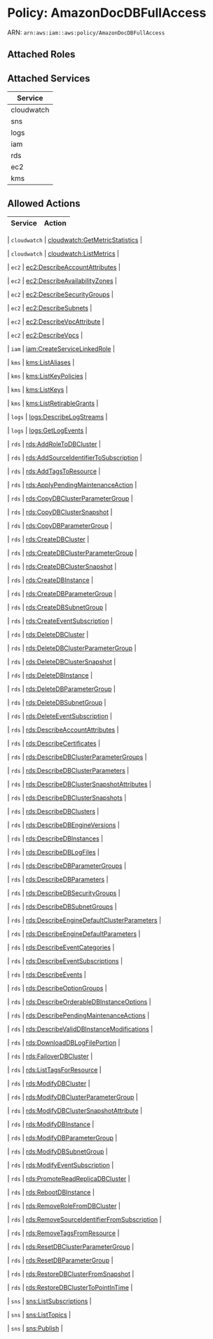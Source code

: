 # Policy: AmazonDocDBFullAccess

ARN: `arn:aws:iam::aws:policy/AmazonDocDBFullAccess`

## Attached Roles

## Attached Services

| Service |
|---------|
| cloudwatch |
| sns |
| logs |
| iam |
| rds |
| ec2 |
| kms |

## Allowed Actions

| Service | Action |
|:-------:|--------|

| `cloudwatch` | [cloudwatch:GetMetricStatistics](../actions.md#cloudwatch:getmetricstatistics) |

| `cloudwatch` | [cloudwatch:ListMetrics](../actions.md#cloudwatch:listmetrics) |

| `ec2` | [ec2:DescribeAccountAttributes](../actions.md#ec2:describeaccountattributes) |

| `ec2` | [ec2:DescribeAvailabilityZones](../actions.md#ec2:describeavailabilityzones) |

| `ec2` | [ec2:DescribeSecurityGroups](../actions.md#ec2:describesecuritygroups) |

| `ec2` | [ec2:DescribeSubnets](../actions.md#ec2:describesubnets) |

| `ec2` | [ec2:DescribeVpcAttribute](../actions.md#ec2:describevpcattribute) |

| `ec2` | [ec2:DescribeVpcs](../actions.md#ec2:describevpcs) |

| `iam` | [iam:CreateServiceLinkedRole](../actions.md#iam:createservicelinkedrole) |

| `kms` | [kms:ListAliases](../actions.md#kms:listaliases) |

| `kms` | [kms:ListKeyPolicies](../actions.md#kms:listkeypolicies) |

| `kms` | [kms:ListKeys](../actions.md#kms:listkeys) |

| `kms` | [kms:ListRetirableGrants](../actions.md#kms:listretirablegrants) |

| `logs` | [logs:DescribeLogStreams](../actions.md#logs:describelogstreams) |

| `logs` | [logs:GetLogEvents](../actions.md#logs:getlogevents) |

| `rds` | [rds:AddRoleToDBCluster](../actions.md#rds:addroletodbcluster) |

| `rds` | [rds:AddSourceIdentifierToSubscription](../actions.md#rds:addsourceidentifiertosubscription) |

| `rds` | [rds:AddTagsToResource](../actions.md#rds:addtagstoresource) |

| `rds` | [rds:ApplyPendingMaintenanceAction](../actions.md#rds:applypendingmaintenanceaction) |

| `rds` | [rds:CopyDBClusterParameterGroup](../actions.md#rds:copydbclusterparametergroup) |

| `rds` | [rds:CopyDBClusterSnapshot](../actions.md#rds:copydbclustersnapshot) |

| `rds` | [rds:CopyDBParameterGroup](../actions.md#rds:copydbparametergroup) |

| `rds` | [rds:CreateDBCluster](../actions.md#rds:createdbcluster) |

| `rds` | [rds:CreateDBClusterParameterGroup](../actions.md#rds:createdbclusterparametergroup) |

| `rds` | [rds:CreateDBClusterSnapshot](../actions.md#rds:createdbclustersnapshot) |

| `rds` | [rds:CreateDBInstance](../actions.md#rds:createdbinstance) |

| `rds` | [rds:CreateDBParameterGroup](../actions.md#rds:createdbparametergroup) |

| `rds` | [rds:CreateDBSubnetGroup](../actions.md#rds:createdbsubnetgroup) |

| `rds` | [rds:CreateEventSubscription](../actions.md#rds:createeventsubscription) |

| `rds` | [rds:DeleteDBCluster](../actions.md#rds:deletedbcluster) |

| `rds` | [rds:DeleteDBClusterParameterGroup](../actions.md#rds:deletedbclusterparametergroup) |

| `rds` | [rds:DeleteDBClusterSnapshot](../actions.md#rds:deletedbclustersnapshot) |

| `rds` | [rds:DeleteDBInstance](../actions.md#rds:deletedbinstance) |

| `rds` | [rds:DeleteDBParameterGroup](../actions.md#rds:deletedbparametergroup) |

| `rds` | [rds:DeleteDBSubnetGroup](../actions.md#rds:deletedbsubnetgroup) |

| `rds` | [rds:DeleteEventSubscription](../actions.md#rds:deleteeventsubscription) |

| `rds` | [rds:DescribeAccountAttributes](../actions.md#rds:describeaccountattributes) |

| `rds` | [rds:DescribeCertificates](../actions.md#rds:describecertificates) |

| `rds` | [rds:DescribeDBClusterParameterGroups](../actions.md#rds:describedbclusterparametergroups) |

| `rds` | [rds:DescribeDBClusterParameters](../actions.md#rds:describedbclusterparameters) |

| `rds` | [rds:DescribeDBClusterSnapshotAttributes](../actions.md#rds:describedbclustersnapshotattributes) |

| `rds` | [rds:DescribeDBClusterSnapshots](../actions.md#rds:describedbclustersnapshots) |

| `rds` | [rds:DescribeDBClusters](../actions.md#rds:describedbclusters) |

| `rds` | [rds:DescribeDBEngineVersions](../actions.md#rds:describedbengineversions) |

| `rds` | [rds:DescribeDBInstances](../actions.md#rds:describedbinstances) |

| `rds` | [rds:DescribeDBLogFiles](../actions.md#rds:describedblogfiles) |

| `rds` | [rds:DescribeDBParameterGroups](../actions.md#rds:describedbparametergroups) |

| `rds` | [rds:DescribeDBParameters](../actions.md#rds:describedbparameters) |

| `rds` | [rds:DescribeDBSecurityGroups](../actions.md#rds:describedbsecuritygroups) |

| `rds` | [rds:DescribeDBSubnetGroups](../actions.md#rds:describedbsubnetgroups) |

| `rds` | [rds:DescribeEngineDefaultClusterParameters](../actions.md#rds:describeenginedefaultclusterparameters) |

| `rds` | [rds:DescribeEngineDefaultParameters](../actions.md#rds:describeenginedefaultparameters) |

| `rds` | [rds:DescribeEventCategories](../actions.md#rds:describeeventcategories) |

| `rds` | [rds:DescribeEventSubscriptions](../actions.md#rds:describeeventsubscriptions) |

| `rds` | [rds:DescribeEvents](../actions.md#rds:describeevents) |

| `rds` | [rds:DescribeOptionGroups](../actions.md#rds:describeoptiongroups) |

| `rds` | [rds:DescribeOrderableDBInstanceOptions](../actions.md#rds:describeorderabledbinstanceoptions) |

| `rds` | [rds:DescribePendingMaintenanceActions](../actions.md#rds:describependingmaintenanceactions) |

| `rds` | [rds:DescribeValidDBInstanceModifications](../actions.md#rds:describevaliddbinstancemodifications) |

| `rds` | [rds:DownloadDBLogFilePortion](../actions.md#rds:downloaddblogfileportion) |

| `rds` | [rds:FailoverDBCluster](../actions.md#rds:failoverdbcluster) |

| `rds` | [rds:ListTagsForResource](../actions.md#rds:listtagsforresource) |

| `rds` | [rds:ModifyDBCluster](../actions.md#rds:modifydbcluster) |

| `rds` | [rds:ModifyDBClusterParameterGroup](../actions.md#rds:modifydbclusterparametergroup) |

| `rds` | [rds:ModifyDBClusterSnapshotAttribute](../actions.md#rds:modifydbclustersnapshotattribute) |

| `rds` | [rds:ModifyDBInstance](../actions.md#rds:modifydbinstance) |

| `rds` | [rds:ModifyDBParameterGroup](../actions.md#rds:modifydbparametergroup) |

| `rds` | [rds:ModifyDBSubnetGroup](../actions.md#rds:modifydbsubnetgroup) |

| `rds` | [rds:ModifyEventSubscription](../actions.md#rds:modifyeventsubscription) |

| `rds` | [rds:PromoteReadReplicaDBCluster](../actions.md#rds:promotereadreplicadbcluster) |

| `rds` | [rds:RebootDBInstance](../actions.md#rds:rebootdbinstance) |

| `rds` | [rds:RemoveRoleFromDBCluster](../actions.md#rds:removerolefromdbcluster) |

| `rds` | [rds:RemoveSourceIdentifierFromSubscription](../actions.md#rds:removesourceidentifierfromsubscription) |

| `rds` | [rds:RemoveTagsFromResource](../actions.md#rds:removetagsfromresource) |

| `rds` | [rds:ResetDBClusterParameterGroup](../actions.md#rds:resetdbclusterparametergroup) |

| `rds` | [rds:ResetDBParameterGroup](../actions.md#rds:resetdbparametergroup) |

| `rds` | [rds:RestoreDBClusterFromSnapshot](../actions.md#rds:restoredbclusterfromsnapshot) |

| `rds` | [rds:RestoreDBClusterToPointInTime](../actions.md#rds:restoredbclustertopointintime) |

| `sns` | [sns:ListSubscriptions](../actions.md#sns:listsubscriptions) |

| `sns` | [sns:ListTopics](../actions.md#sns:listtopics) |

| `sns` | [sns:Publish](../actions.md#sns:publish) |
